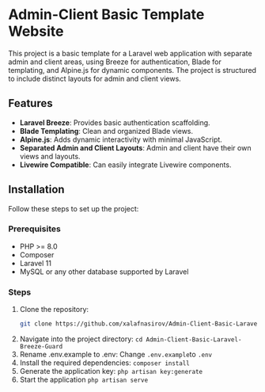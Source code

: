 # Admin-Client Basic Template Website

This project is a basic template for a Laravel web application with separate admin and client areas, using Breeze for authentication, Blade for templating, and Alpine.js for dynamic components. The project is structured to include distinct layouts for admin and client views.

## Features

- **Laravel Breeze**: Provides basic authentication scaffolding.
- **Blade Templating**: Clean and organized Blade views.
- **Alpine.js**: Adds dynamic interactivity with minimal JavaScript.
- **Separated Admin and Client Layouts**: Admin and client have their own views and layouts.
- **Livewire Compatible**: Can easily integrate Livewire components.

## Installation

Follow these steps to set up the project:

### Prerequisites
- PHP >= 8.0
- Composer
- Laravel 11
- MySQL or any other database supported by Laravel

### Steps

1. Clone the repository:
   ```bash
   git clone https://github.com/xalafnasirov/Admin-Client-Basic-Laravel-Breeze-Guard.git
2.	Navigate into the project directory:
   ```cd Admin-Client-Basic-Laravel-Breeze-Guard```
3. 	Rename .env.example to .env:
   Change ```.env.example```to ```.env```
4. Install the required dependencies:
   ```composer install```
5.	Generate the application key:
    ```php artisan key:generate```
6. Start the application
   ```php artisan serve```

